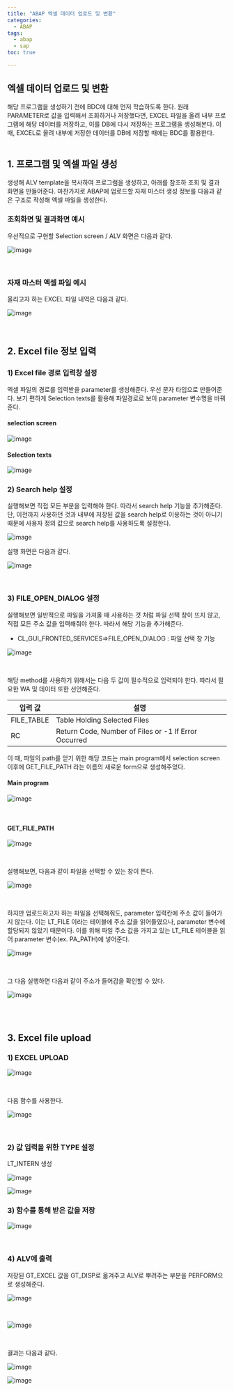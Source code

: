 ```yaml
---
title: "ABAP 엑셀 데이터 업로드 및 변환"
categories: 
  - ABAP
tags:
  - abap
  - sap
toc: true

---
```


## 엑셀 데이터 업로드 및 변환

해당 프로그램을 생성하기 전에 BDC에 대해 먼저 학습하도록 한다. 원래 PARAMETER로 값을 입력해서 조회하거나 저장했다면, EXCEL 파일을 올려 내부 프로그램에 해당 데이터를 저장하고, 이를 DB에 다시 저장하는 프로그램을 생성해본다. 이 때, EXCEL로 올려 내부에 저장한 데이터를 DB에 저장할 때에는 BDC를 활용한다.<br><br>

## 1. 프로그램 및 엑셀 파일 생성

생성해 ALV template을 복사하여 프로그램을 생성하고, 아래를 참조하 조회 및 결과 화면을 만들어준다.  마찬가지로 ABAP에 업로드할 자재 마스터 생성 정보를 다음과 같은 구조로 작성해 엑셀 파일을 생성한다.<br>

### 조회화면 및 결과화면 예시 

우선적으로 구현할 Selection screen / ALV 화면은 다음과 같다.

![image](https://user-images.githubusercontent.com/58674365/98481216-28091c80-223c-11eb-86b6-c4ac60eb4626.png)

<br>

### 자재 마스터 엑셀 파일 예시

올리고자 하는 EXCEL 파일 내역은 다음과 같다. 

![image](https://user-images.githubusercontent.com/58674365/98481219-2d666700-223c-11eb-8298-ea5f2afebe4e.png)<br><br><br>

## 2. Excel file 정보 입력

### 1) Excel file 경로 입력창 설정 

엑셀 파일의 경로를 입력받을 parameter를 생성해준다. 우선 문자 타입으로 만들어준다.  보기 편하게 Selection texts를 활용해 파일경로로 보이 parameter 변수명을  바꿔준다.

#### selection screen

![image](https://user-images.githubusercontent.com/58674365/98481220-30f9ee00-223c-11eb-8ae1-6dccf188558a.png)

#### Selection texts

![image](https://user-images.githubusercontent.com/58674365/98481221-335c4800-223c-11eb-80a2-ef34dd7b4ea2.png)<br>

### 2) Search help 설정

실행해보면 직접 모든 부분을 입력해야 한다. 따라서 search help 기능을 추가해준다. 단, 이전까지 사용하던 것과 내부에 저장된 값을 search help로 이용하는 것이 아니기 때문에 사용자 정의 값으로 search help를 사용하도록 설정한다. 

![image](https://user-images.githubusercontent.com/58674365/98481222-35bea200-223c-11eb-8a0b-ae30354b81db.png)<br>

실행 화면은 다음과 같다.

![image](https://user-images.githubusercontent.com/58674365/98481224-39522900-223c-11eb-8e70-fb89504578e7.png)

<br>

### 3) FILE_OPEN_DIALOG 설정

실행해보면 일반적으로 파일을 가져올 때 사용하는 것 처럼 파일 선택 창이 뜨지 않고, 직접 모든 주소 값을 입력해줘야 한다. 따라서 해당 기능을 추가해준다. 

- CL_GUI_FRONTED_SERVICES=>FILE_OPEN_DIALOG : 파일 선택 창 기능 

![image](https://user-images.githubusercontent.com/58674365/98481225-3c4d1980-223c-11eb-8144-47d13a7faa3c.png)

<br>

해당 method를 사용하기 위해서는 다음 두 값이 필수적으로 입력되야 한다. 따라서 필요한 WA 및 데이터 또한 선언해준다. 

| 입력 값    | 설명                                                 |
| ---------- | ---------------------------------------------------- |
| FILE_TABLE | Table Holding Selected Files                         |
| RC         | Return Code, Number of Files or -1 If Error Occurred |

이 때, 파일의 path를 얻기 위한 해당 코드는 main program에서 selection screen 이후에 GET_FILE_PATH 라는 이름의 새로운 form으로 생성해주었다. 

#### Main program

![image](https://user-images.githubusercontent.com/58674365/98481230-3fe0a080-223c-11eb-92a2-b44551aee32f.png)

<br>

#### GET_FILE_PATH

![image](https://user-images.githubusercontent.com/58674365/98481236-4242fa80-223c-11eb-8f9b-6ede5f9cf9f6.png)

<br>

실행해보면, 다음과 같이 파일을 선택할 수 있는 창이 뜬다. 

![image](https://user-images.githubusercontent.com/58674365/98481244-4a029f00-223c-11eb-9b7c-ab8f363e6eee.png)

<br>

하지만 업로드하고자 하는 파일을 선택해줘도, parameter 입력칸에 주소 값이 들어가지 않는다. 이는 LT_FILE 이라는 테이블에 주소 값을 읽어들였으나, parameter 변수에 할당되지 않았기 때문이다.  이를 위해 파일 주소 값을 가지고 있는  LT_FILE 테이블을 읽어 parameter 변수(ex. PA_PATH)에 넣어준다. 

![image](https://user-images.githubusercontent.com/58674365/98481249-4c64f900-223c-11eb-9141-1f3d8cf0b5f9.png)

<br>

그 다음 실행하면 다음과 같이 주소가 들어감을 확인할 수 있다. 

![image](https://user-images.githubusercontent.com/58674365/98481250-4f5fe980-223c-11eb-8d17-aa0935532672.png)

<br><br>

## 3. Excel file upload

### 1) EXCEL UPLOAD

![image](https://user-images.githubusercontent.com/58674365/98481316-c8f7d780-223c-11eb-88a1-210139e4b866.png)

<br>

다음 함수를 사용한다. 

![image](https://user-images.githubusercontent.com/58674365/98481318-cbf2c800-223c-11eb-9e7d-455af2244a87.png)

<br>

### 2) 값 입력을 위한 TYPE 설정

LT_INTERN 생성 

![image](https://user-images.githubusercontent.com/58674365/98481320-ce552200-223c-11eb-8076-1b434cf18592.png)<br>

![image](https://user-images.githubusercontent.com/58674365/98481323-d0b77c00-223c-11eb-995c-6285adfb9477.png)<br>

### 3) 함수를 통해 받은 값을 저장

![image](https://user-images.githubusercontent.com/58674365/98481327-d44b0300-223c-11eb-8417-f5b1a816711f.png)

<br>

### 4) ALV에 출력

저장된 GT_EXCEL 값을 GT_DISP로 옮겨주고 ALV로 뿌려주는 부분을 PERFORM으로 생성해준다.

![image](https://user-images.githubusercontent.com/58674365/98481334-d9a84d80-223c-11eb-94e3-fb6e932d4d93.png)

<br>

![image](https://user-images.githubusercontent.com/58674365/98481336-dca33e00-223c-11eb-8fa1-7afc764e1ce1.png)

<br>

결과는 다음과 같다. 

![image](https://user-images.githubusercontent.com/58674365/98481340-e036c500-223c-11eb-898d-49b51cdb1c11.png)

![image](https://user-images.githubusercontent.com/58674365/98481341-e2991f00-223c-11eb-8531-68ca7449a55b.png)

